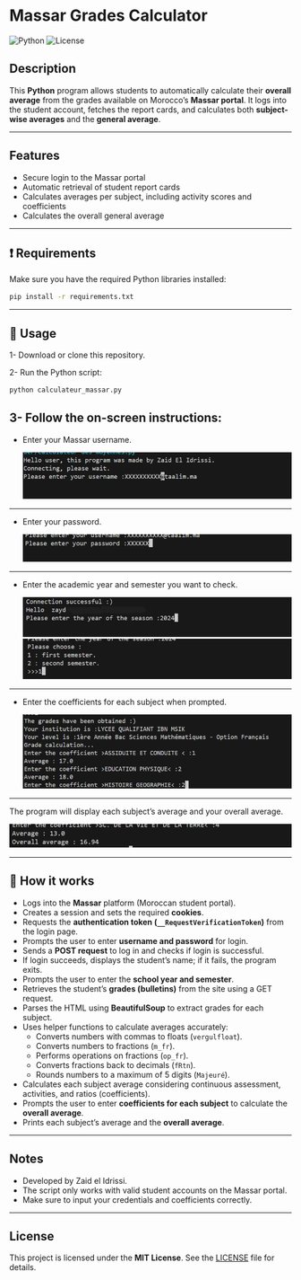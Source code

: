 # Massar Grades Calculator

![Python](https://img.shields.io/badge/Python-3.11-blue)
![License](https://img.shields.io/badge/License-MIT-green)

## Description
This **Python** program allows students to automatically calculate their **overall average** from the grades available on Morocco’s **Massar portal**. It logs into the student account, fetches the report cards, and calculates both **subject-wise averages** and the **general average**.

---

## Features
- Secure login to the Massar portal  
- Automatic retrieval of student report cards  
- Calculates averages per subject, including activity scores and coefficients  
- Calculates the overall general average  

---

## ❗ Requirements
Make sure you have the required Python libraries installed:

```bash
pip install -r requirements.txt 
```
---

## 📜 Usage

1- Download or clone this repository.

2- Run the Python script:

```bash
python calculateur_massar.py
```
3- Follow the on-screen instructions:
---
- Enter your Massar username.

  ![Massar Calculator Screenshot](images/1.png)
---
- Enter your password.
  
  ![Massar Calculator Screenshot](images/2.png)
---
- Enter the academic year and semester you want to check.
  
  ![Massar Calculator Screenshot](images/3.png)
  ![Massar Calculator Screenshot](images/4.png)
---
- Enter the coefficients for each subject when prompted.
  
  ![Massar Calculator Screenshot](images/5.png)
---
The program will display each subject’s average and your overall average.

  ![Massar Calculator Screenshot](images/6.png)

---
## 📖 How it works
- Logs into the **Massar** platform (Moroccan student portal).
- Creates a session and sets the required **cookies**.
- Requests the **authentication token (`__RequestVerificationToken`)** from the login page.
- Prompts the user to enter **username and password** for login.
- Sends a **POST request** to log in and checks if login is successful.
- If login succeeds, displays the student’s name; if it fails, the program exits.
- Prompts the user to enter the **school year and semester**.
- Retrieves the student’s **grades (bulletins)** from the site using a GET request.
- Parses the HTML using **BeautifulSoup** to extract grades for each subject.
- Uses helper functions to calculate averages accurately:
  - Converts numbers with commas to floats (`vergulfloat`).
  - Converts numbers to fractions (`m_fr`).
  - Performs operations on fractions (`op_fr`).
  - Converts fractions back to decimals (`fRtn`).
  - Rounds numbers to a maximum of 5 digits (`Majeuré`).
- Calculates each subject average considering continuous assessment, activities, and ratios (coefficients).
- Prompts the user to enter **coefficients for each subject** to calculate the **overall average**.
- Prints each subject’s average and the **overall average**.

---

## Notes

- Developed by Zaid el Idrissi.
- The script only works with valid student accounts on the Massar portal.
- Make sure to input your credentials and coefficients correctly.

---

## License
This project is licensed under the **MIT License**. See the [LICENSE](LICENSE) file for details.
